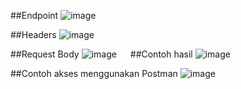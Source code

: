 ##Endpoint
![image](https://github.com/user-attachments/assets/779cb2b9-8b64-48dd-abe4-c7fc120500be)

##Headers
![image](https://github.com/user-attachments/assets/4d3683c4-083b-4f63-bad3-14cc9648bb3d)

##Request Body
![image](https://github.com/user-attachments/assets/ab11cfd4-1435-4e3a-915b-6895cb5ec89c)
 
##Contoh hasil
![image](https://github.com/user-attachments/assets/ed981b83-5ba9-41d6-b5a1-10ebb424d8cb)

##Contoh akses menggunakan Postman
![image](https://github.com/user-attachments/assets/f98d082d-66ec-4220-ac70-f3317b47132d)
